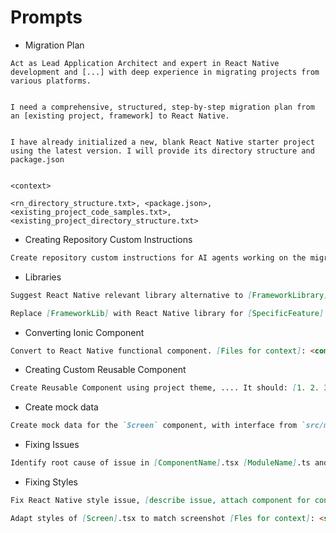 # Prompts

- Migration Plan
```
Act as Lead Application Architect and expert in React Native development and [...] with deep experience in migrating projects from various platforms. 


I need a comprehensive, structured, step-by-step migration plan from an [existing project, framework] to React Native. 


I have already initialized a new, blank React Native starter project using the latest version. I will provide its directory structure and package.json


<context>

<rn_directory_structure.txt>, <package.json>, <existing_project_code_samples.txt>,  <existing_project_directory_structure.txt>

```

- Creating Repository Custom Instructions

```markdown
Create repository custom instructions for AI agents working on the migration of [ApplicationDescription] from [Framework] to React Native
```

- Libraries

```markdown
Suggest React Native relevant library alternative to [FrameworkLibrary]
```

```markdown
Replace [FrameworkLib] with React Native library for [SpecificFeature]
```

- Converting Ionic Component

```markdown
Convert to React Native functional component. [Files for context]: <component>, <styles>
```

- Creating Custom Reusable Component

```markdown
Create Reusable Component using project theme, .... It should: [1. 2. 3.]...
```

- Create mock data

```markdown
Create mock data for the `Screen` component, with interface from `src/models/[ModelName].ts`.
```

- Fixing Issues

```markdown
Identify root cause of issue in [ComponentName].tsx [ModuleName].ts and Potential fixes
```

- Fixing Styles
```markdown
Fix React Native style issue, [describe issue, attach component for context]
```

```markdown
Adapt styles of [Screen].tsx to match screenshot [Fles for context]: <screenshoot.png>
```
